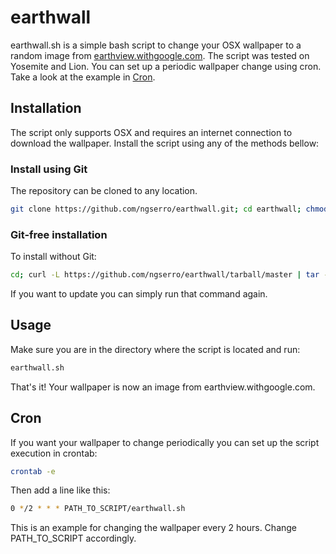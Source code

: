 # earthwall

earthwall.sh is a simple bash script to change your OSX wallpaper to a random image from [earthview.withgoogle.com](https://earthview.withgoogle.com/).
The script was tested on Yosemite and Lion.
You can set up a periodic wallpaper change using cron. Take a look at the example in [Cron](https://github.com/ngserro/earthwall#cron).

## Installation

The script only supports OSX and requires an internet connection to download the wallpaper.
Install the script using any of the methods bellow: 

### Install using Git

The repository can be cloned to any location.

```bash
git clone https://github.com/ngserro/earthwall.git; cd earthwall; chmod +x earthwall.sh
```

### Git-free installation

To install without Git:

```bash
cd; curl -L https://github.com/ngserro/earthwall/tarball/master | tar -xzv; cd ngserro-earthwall-*; chmod +x earthwall.sh
```

If you want to update you can simply run that command again.

## Usage

Make sure you are in the directory where the script is located and run:

```bash
earthwall.sh 
```
That's it! Your wallpaper is now an image from earthview.withgoogle.com.

## Cron

If you want your wallpaper to change periodically you can set up the script execution in crontab:

```bash
crontab -e
```

Then add a line like this:

```bash
0 */2 * * * PATH_TO_SCRIPT/earthwall.sh
```
This is an example for changing the wallpaper every 2 hours. Change PATH_TO_SCRIPT accordingly.
